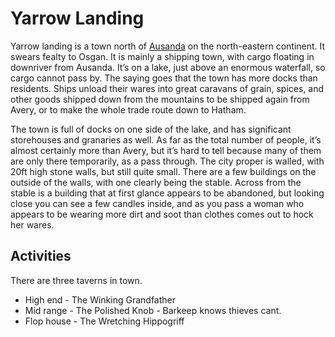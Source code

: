 # Yarrow Landing
Yarrow landing is a town north of [Ausanda](ausanda.md) on the north-eastern continent.  It swears fealty to Osgan. It is mainly a shipping town, with cargo floating in downriver from Ausanda.  It’s on a lake, just above an enormous waterfall, so cargo cannot pass by.  The saying goes that the town has more docks than residents. Ships unload their wares into great caravans of grain, spices, and other goods shipped down from the mountains to be shipped again from Avery, or to make the whole trade route down to Hatham.

The town is full of docks on one side of the lake, and has significant storehouses and granaries as well.  As far as the total number of people, it’s almost certainly more than Avery, but it’s hard to tell because many of them are only there temporarily, as a pass through.  The city proper is walled, with 20ft high stone walls, but still quite small.  There are a few buildings on the outside of the walls, with one clearly being the stable.  Across from the stable is a building that at first glance appears to be abandoned, but looking close you can see a few candles inside, and as you pass a woman who appears to be wearing more dirt and soot than clothes comes out to hock her wares.

## Activities
There are three taverns in town.

* High end - The Winking Grandfather
* Mid range - The Polished Knob - Barkeep knows thieves cant.
* Flop house - The Wretching Hippogriff
